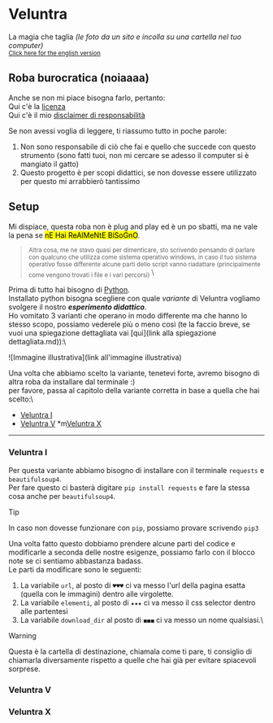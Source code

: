 # Veluntra
La magia che taglia _(le foto da un sito e incolla su una cartella nel tuo computer)_\
<sub> [Click here for the english version](https://github.com/Dicast3/Veluntra/blob/main/README.md) </sub>

## Roba burocratica (noiaaaa)
Anche se non mi piace bisogna farlo, pertanto:\
Qui c'è la [licenza](https://github.com/Dicast3/Veluntra/blob/main/LICENSE)\
Qui c'è il mio [disclaimer di responsabilità](https://github.com/Dicast3/Veluntra/blob/main/Disclaimer-ita.md)

Se non avessi voglia di leggere, ti riassumo tutto in poche parole:
1. Non sono responsabile di ciò che fai e quello che succede con questo strumento (sono fatti tuoi, non mi cercare se adesso il computer si è mangiato il gatto)
2. Questo progetto è per scopi didattici, se non dovesse essere utilizzato per questo mi arrabbierò tantissimo

## Setup
Mi dispiace, questa roba non è plug and play ed è un po sbatti, ma ne vale la pena se <mark> nE Hai ReAlMeNtE BiSoGnO</mark>.
> <sub> Altra cosa, me ne stavo quasi per dimenticare, sto scrivendo pensando di parlare con qualcuno che utilizza come sistema operativo windows, in caso il tuo sistema operativo fosse differente alcune parti dello script vanno riadattare (principalmente come vengono trovati i file e i vari percorsi) </sub>\

Prima di tutto hai bisogno di [Python](https://www.python.org/downloads/).\
Installato python bisogna scegliere con quale _variante_ di Veluntra vogliamo svolgere il nostro _***esperimento didattico***_.\
Ho vomitato 3 varianti che operano in modo differente ma che hanno lo stesso scopo, possiamo vederele più o meno così (te la faccio breve, se vuoi una spiegazione dettagliata vai [qui](link alla spiegazione dettagliata.md)):\

![Immagine illustrativa](link all'immagine illustrativa)

Una volta che abbiamo scelto la variante, tenetevi forte, avremo bisogno di altra roba da installare dal terminale :)\
per favore, passa al capitolo della variante corretta in base a quella che hai scelto:\

* [Veluntra I](https://github.com/Dicast3/Veluntra/blob/main/README-ita.md#veluntra-i)
* [Veluntra V](https://github.com/Dicast3/Veluntra/blob/main/README-ita.md#veluntra-v)
*m[Veluntra X](https://github.com/Dicast3/Veluntra/blob/main/README-ita.md#veluntra-x)

---

### Veluntra I
Per questa variante abbiamo bisogno di installare con il terminale `requests` e `beautifulsoup4`.\
Per fare questo ci basterà digitare ```pip install requests``` e fare la stessa cosa anche per `beautifulsoup4`.
> [!TIP]
> In caso non dovesse funzionare con ```pip```, possiamo provare scrivendo ```pip3```

Una volta fatto questo dobbiamo prendere alcune parti del codice e modificarle a seconda delle nostre esigenze, possiamo farlo con il blocco note se ci sentiamo abbastanza badass.\
Le parti da modificare sono le seguenti:
1. La variabile `url`, al posto di `♥♥♥` ci va messo l'url della pagina esatta (quella con le immagini) dentro alle virgolette.
2. La variabile `elementi`, al posto di `★★★` ci va messo il css selector dentro alle partentesi
3. La variabile `download_dir` al posto di `◼◼◼` ci va messo un nome qualsiasi.\
> [!WARNING]  
> Questa è la cartella di destinazione, chiamala come ti pare, ti consiglio di chiamarla diversamente rispetto a quelle che hai già per evitare spiacevoli sorprese.

### Veluntra V

### Veluntra X

